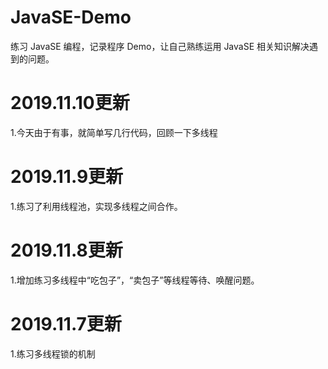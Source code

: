 # JavaSE-Demo
练习 JavaSE 编程，记录程序 Demo，让自己熟练运用 JavaSE 相关知识解决遇到的问题。

# 2019.11.10更新
1.今天由于有事，就简单写几行代码，回顾一下多线程

# 2019.11.9更新
1.练习了利用线程池，实现多线程之间合作。<br>

# 2019.11.8更新
1.增加练习多线程中“吃包子”，“卖包子”等线程等待、唤醒问题。<br>

# 2019.11.7更新
1.练习多线程锁的机制<br>